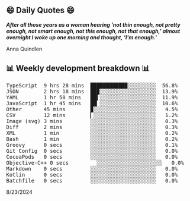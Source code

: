 ## 😄 Daily Quotes 😄

_**After all those years as a woman hearing 'not thin enough, not pretty enough, not smart enough, not this enough, not that enough,' almost overnight I woke up one morning and thought, 'I'm enough.'**_

Anna Quindlen



## 📊 Weekly development breakdown 📊

<pre>TypeScript  9 hrs 28 mins  ███████████▉░░░░░░░░░  56.8%
JSON        2 hrs 18 mins  ██▉░░░░░░░░░░░░░░░░░░  13.9%
YAML        1 hr 58 mins   ██▍░░░░░░░░░░░░░░░░░░  11.9%
JavaScript  1 hr 45 mins   ██▏░░░░░░░░░░░░░░░░░░  10.6%
Other       45 mins        ▉░░░░░░░░░░░░░░░░░░░░   4.5%
CSV         12 mins        ▎░░░░░░░░░░░░░░░░░░░░   1.2%
Image (svg) 3 mins         ░░░░░░░░░░░░░░░░░░░░░   0.3%
Diff        2 mins         ░░░░░░░░░░░░░░░░░░░░░   0.3%
XML         1 min          ░░░░░░░░░░░░░░░░░░░░░   0.2%
Bash        1 min          ░░░░░░░░░░░░░░░░░░░░░   0.2%
Groovy      0 secs         ░░░░░░░░░░░░░░░░░░░░░   0.1%
Git Config  0 secs         ░░░░░░░░░░░░░░░░░░░░░   0.0%
CocoaPods   0 secs         ░░░░░░░░░░░░░░░░░░░░░   0.0%
Objective-C++ 0 secs         ░░░░░░░░░░░░░░░░░░░░░   0.0%
Markdown    0 secs         ░░░░░░░░░░░░░░░░░░░░░   0.0%
Kotlin      0 secs         ░░░░░░░░░░░░░░░░░░░░░   0.0%
Batchfile   0 secs         ░░░░░░░░░░░░░░░░░░░░░   0.0%</pre>

8/23/2024